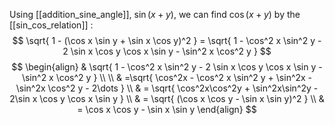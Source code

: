 
Using [[addition_sine_angle]], $\sin(x+y)$, we can find $\cos (x + y)$ by the [[sin_cos_relation]] :
$$
\sqrt{ 1 - (\cos x \sin y + \sin x \cos y)^2 }
= \sqrt{ 1 - \cos^2 x \sin^2 y - 2 \sin x \cos y \cos x \sin y - \sin^2 x \cos^2 y  }
$$
$$
\begin{align}
& \sqrt{ 1 - \cos^2 x \sin^2 y - 2 \sin x \cos y \cos x \sin y - \sin^2 x \cos^2 y  } \\ \\
& =\sqrt{ \cos^2x - \cos^2 x \sin^2 y + \sin^2x - \sin^2x \cos^2 y - 2\dots } \\
& = \sqrt{ \cos^2x\cos^2y + \sin^2x\sin^2y - 2\sin x \cos y \cos x \sin y } \\
& = \sqrt{ (\cos x \cos y - \sin x \sin y)^2 } \\
& = \cos x \cos y - \sin x \sin y
\end{align}
$$